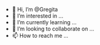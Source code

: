 - 👋 Hi, I’m @Gregita
- 👀 I’m interested in ...
- 🌱 I’m currently learning ...
- 💞️ I’m looking to collaborate on ...
- 📫 How to reach me ...

<!---
Gregita/Gregita is a ✨ special ✨ repository because its `README.md` (this file) appears on your GitHub profile.
You can click the Preview link to take a look at your changes.
--->
